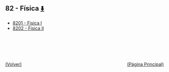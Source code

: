
<html>
<body>
<h2>82 - Física <a href="https://downgit.github.io/#/home?url=https://github.com/Apuntes-FIUBA/Apuntes-Electronica/tree/main/82 - Física" style="font-size:20px">  ⬇️ </a></h2>
<ul>
    <li><a href="8201 - Fisica I">8201 - Fisica I</a></li>
    <li><a href="8202 - Fisica II">8202 - Fisica II</a></li>
</ul>
</body>
</html>







<br><br><br><br><br><a href="../" style="float: left">(Volver)</a> <a href="https://apuntes-fiuba.github.io/Apuntes-Electronica" style="float: right">(Página Principal)</a>
